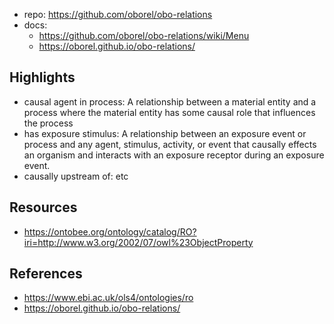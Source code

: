
- repo: https://github.com/oborel/obo-relations
- docs: 
  - https://github.com/oborel/obo-relations/wiki/Menu
  - https://oborel.github.io/obo-relations/

## Highlights

- causal agent in process: A relationship between a material entity and a process where the material entity has some causal role that influences the process
- has exposure stimulus:  A relationship between an exposure event or process and any agent, stimulus, activity, or event that causally effects an organism and interacts with an exposure receptor during an exposure event. 
- causally upstream of: etc


## Resources

- https://ontobee.org/ontology/catalog/RO?iri=http://www.w3.org/2002/07/owl%23ObjectProperty

## References

- https://www.ebi.ac.uk/ols4/ontologies/ro
- https://oborel.github.io/obo-relations/